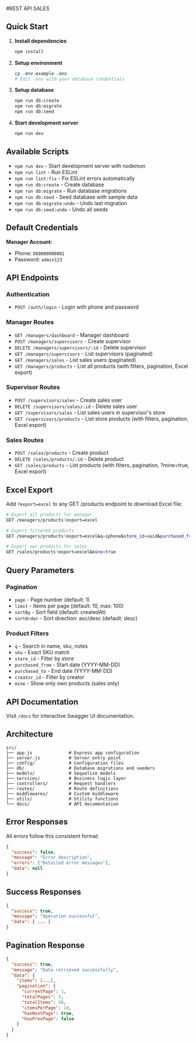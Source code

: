 #REST API SALES


## Quick Start

1. **Install dependencies**
   ```bash
   npm install
   ```

2. **Setup environment**
   ```bash
   cp .env.example .env
   # Edit .env with your database credentials
   ```

3. **Setup database**
   ```bash
   npm run db:create
   npm run db:migrate
   npm run db:seed
   ```

4. **Start development server**
   ```bash
   npm run dev
   ```

## Available Scripts

- `npm run dev` - Start development server with nodemon
- `npm run lint` - Run ESLint
- `npm run lint:fix` - Fix ESLint errors automatically
- `npm run db:create` - Create database
- `npm run db:migrate` - Run database migrations
- `npm run db:seed` - Seed database with sample data
- `npm run db:migrate:undo` - Undo last migration
- `npm run db:seed:undo` - Undo all seeds

## Default Credentials

**Manager Account:**
- Phone: `080000000001`
- Password: `admin123`

## API Endpoints

### Authentication
- `POST /auth/login` - Login with phone and password

### Manager Routes
- `GET /managers/dashboard` - Manager dashboard
- `POST /managers/supervisors` - Create supervisor
- `DELETE /managers/supervisors/:id` - Delete supervisor
- `GET /managers/supervisors` - List supervisors (paginated)
- `GET /managers/sales` - List sales users (paginated)
- `GET /managers/products` - List all products (with filters, pagination, Excel export)

### Supervisor Routes
- `POST /supervisors/sales` - Create sales user
- `DELETE /supervisors/sales/:id` - Delete sales user
- `GET /supervisors/sales` - List sales users in supervisor's store
- `GET /supervisors/products` - List store products (with filters, pagination, Excel export)

### Sales Routes
- `POST /sales/products` - Create product
- `DELETE /sales/products/:id` - Delete product
- `GET /sales/products` - List products (with filters, pagination, ?mine=true, Excel export)

## Excel Export

Add `?export=excel` to any GET /products endpoint to download Excel file:

```bash
# Export all products for manager
GET /managers/products?export=excel

# Export filtered products
GET /managers/products?export=excel&q=iphone&store_id=uuid&purchased_from=2025-01-01

# Export own products for sales
GET /sales/products?export=excel&mine=true
```

## Query Parameters

### Pagination
- `page` - Page number (default: 1)
- `limit` - Items per page (default: 10, max: 100)
- `sortBy` - Sort field (default: createdAt)
- `sortOrder` - Sort direction: asc/desc (default: desc)

### Product Filters
- `q` - Search in name, sku, notes
- `sku` - Exact SKU match
- `store_id` - Filter by store
- `purchased_from` - Start date (YYYY-MM-DD)
- `purchased_to` - End date (YYYY-MM-DD)
- `creator_id` - Filter by creator
- `mine` - Show only own products (sales only)

## API Documentation

Visit `/docs` for interactive Swagger UI documentation.

## Architecture

```
src/
├── app.js              # Express app configuration
├── server.js           # Server entry point
├── config/             # Configuration files
├── db/                 # Database migrations and seeders
├── models/             # Sequelize models
├── services/           # Business logic layer
├── controllers/        # Request handlers
├── routes/             # Route definitions
├── middlewares/        # Custom middleware
├── utils/              # Utility functions
└── docs/               # API documentation
```

## Error Responses

All errors follow this consistent format:

```json
{
  "success": false,
  "message": "Error description",
  "errors": ["Detailed error messages"],
  "data": null
}
```

## Success Responses

```json
{
  "success": true,
  "message": "Operation successful",
  "data": { ... }
}
```

## Pagination Response

```json
{
  "success": true,
  "message": "Data retrieved successfully",
  "data": {
    "items": [...],
    "pagination": {
      "currentPage": 1,
      "totalPages": 5,
      "totalItems": 50,
      "itemsPerPage": 10,
      "hasNextPage": true,
      "hasPrevPage": false
    }
  }
}
```